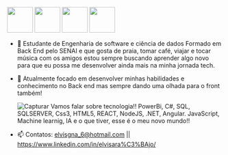<div style="display: inline_block">
  <img height="60" windth="60" src="https://cdn.jsdelivr.net/gh/devicons/devicon/icons/csharp/csharp-original.svg">
  <img height="60" windth="60" src="https://cdn.jsdelivr.net/gh/devicons/devicon/icons/microsoftsqlserver/microsoftsqlserver-plain.svg" >
  <img  height="60" windth="60" src="https://cdn.jsdelivr.net/gh/devicons/devicon/icons/html5/html5-original.svg" />
  <img  height="60" windth="60" src="https://cdn.jsdelivr.net/gh/devicons/devicon/icons/css3/css3-original.svg" />
  



- 👋 Estudante de Engenharia de software e ciência de dados Formado em Back End pelo SENAI e que gosta de praia, tomar café, viajar e tocar música com os amigos estou sempre buscando aprender algo novo para que eu possa me desenvolver ainda mais na minha jornada tech.
 
- 👀 Atualmente focado em desenvolver minhas habilidades e conhecimento no Back end mas sempre dando uma olhada para o front também!

  ![Capturar](https://github.com/elvisgna6/elvisgna6/assets/124644986/1ab371a0-95d8-4d28-bce6-da0cc04caf39)
  Vamos falar sobre tecnologia!! PowerBi, C#, SQL, SQLSERVER, Css3, HTML5, REACT, NodeJS, .NET, Angular. JavaScript, Machine learnig, IA e o que tiver, esse é o meu novo mundo!!
  
- 📫 Contatos:
  elvisgna_6@hotmail.com || https://www.linkedin.com/in/elvisara%C3%BAjo/

<!---
elvisgna6/elvisgna6 is a ✨ special ✨ repository because its `README.md` (this file) appears on your GitHub profile.
You can click the Preview link to take a look at your changes.
--->
